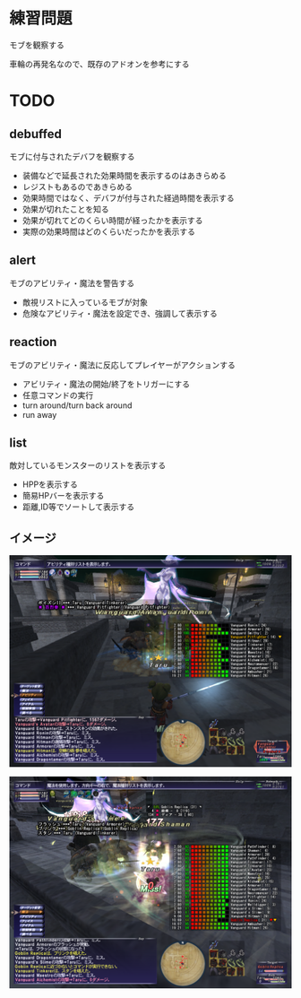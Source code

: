 # 練習問題
モブを観察する

車輪の再発名なので、既存のアドオンを参考にする

# TODO

## debuffed
モブに付与されたデバフを観察する

- 装備などで延長された効果時間を表示するのはあきらめる
- レジストもあるのであきらめる
- 効果時間ではなく、デバフが付与された経過時間を表示する
- 効果が切れたことを知る
- 効果が切れてどのくらい時間が経ったかを表示する
- 実際の効果時間はどのくらいだったかを表示する

## alert
モブのアビリティ・魔法を警告する

- 敵視リストに入っているモブが対象
- 危険なアビリティ・魔法を設定でき、強調して表示する

## reaction
モブのアビリティ・魔法に反応してプレイヤーがアクションする

- アビリティ・魔法の開始/終了をトリガーにする
- 任意コマンドの実行
- turn around/turn back around
- run away

## list
敵対しているモンスターのリストを表示する

- HPPを表示する
- 簡易HPバーを表示する
- 距離,ID等でソートして表示する

## イメージ
![SS1](assets/screenshot1.png)

![SS2](assets/screenshot2.png)
